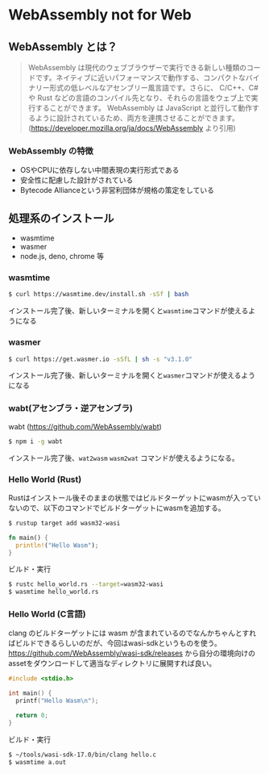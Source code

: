 # WebAssembly not for Web

## WebAssembly とは？

> WebAssembly は現代のウェブブラウザーで実行できる新しい種類のコードです。ネイティブに近いパフォーマンスで動作する、コンパクトなバイナリー形式の低レベルなアセンブリー風言語です。さらに、 C/C++、C# や Rust などの言語のコンパイル先となり、それらの言語をウェブ上で実行することができます。 WebAssembly は JavaScript と並行して動作するように設計されているため、両方を連携させることができます。 (https://developer.mozilla.org/ja/docs/WebAssembly より引用)

### WebAssembly の特徴

- OSやCPUに依存しない中間表現の実行形式である
- 安全性に配慮した設計がされている
- Bytecode Allianceという非営利団体が規格の策定をしている

## 処理系のインストール

- wasmtime
- wasmer
- node.js, deno, chrome 等

### wasmtime
```bash
$ curl https://wasmtime.dev/install.sh -sSf | bash
```
インストール完了後、新しいターミナルを開くと`wasmtime`コマンドが使えるようになる

### wasmer
```bash
$ curl https://get.wasmer.io -sSfL | sh -s "v3.1.0" 
```

インストール完了後、新しいターミナルを開くと`wasmer`コマンドが使えるようになる

### wabt(アセンブラ・逆アセンブラ)
wabt (https://github.com/WebAssembly/wabt)
```bash
$ npm i -g wabt
```

インストール完了後、`wat2wasm` `wasm2wat` コマンドが使えるようになる。

### Hello World (Rust)
Rustはインストール後そのままの状態ではビルドターゲットにwasmが入っていないので、以下のコマンドでビルドターゲットにwasmを追加する。

```bash
$ rustup target add wasm32-wasi
```

```rust
fn main() {
  println!("Hello Wasm");
}
```

ビルド・実行
```bash
$ rustc hello_world.rs --target=wasm32-wasi
$ wasmtime hello_world.rs
```

### Hello World (C言語)
clang のビルドターゲットには wasm が含まれているのでなんかちゃんとすればビルドできるらしいのだが、今回はwasi-sdkというものを使う。
https://github.com/WebAssembly/wasi-sdk/releases から自分の環境向けのassetをダウンロードして適当なディレクトリに展開すれば良い。

```c
#include <stdio.h>

int main() {
  printf("Hello Wasm\n");

  return 0;
}
```

ビルド・実行
```bash
$ ~/tools/wasi-sdk-17.0/bin/clang hello.c
$ wasmtime a.out
```

